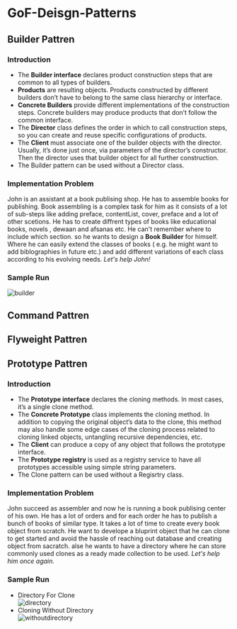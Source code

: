 # GoF-Deisgn-Patterns
## Builder Pattren
### Introduction
* The **Builder interface** declares product construction steps that are common to all types of builders.
* **Products** are resulting objects. Products constructed by different builders don’t have to belong to the same class hierarchy or interface.
* **Concrete Builders** provide different implementations of the construction steps. Concrete builders may produce products that don’t follow the common interface.
* The **Director** class defines the order in which to call construction steps, so you can create and reuse specific configurations of products.
* The **Client** must associate one of the builder objects with the director. Usually, it’s done just once, via parameters of the director’s constructor. Then the director uses that builder object for all further construction.
* The Builder pattern can be used without a Director class.
### Implementation Problem
John is an assistant at a book publising shop. He has to assemble books for publishing. Book assembling is a complex task for him as it consists of a lot of sub-steps like adding preface, contentList, cover, preface and a lot of other scetions. He has to create diffrent types of books like educational books, novels , dewaan and afsanas etc. He can't remember where to include which section. so he wants to design a **Book Builder** for himself. Where he can easily extend the classes of books ( e.g. he might want to add biblographies in future etc.) and add different variations of each class according to his evolving needs. *Let's help John!*
### Sample Run
![builder](https://user-images.githubusercontent.com/71145709/170857222-5dad503e-7d87-46da-947d-1107c9cdcb8a.png)
## Command Pattren
## Flyweight Pattren
## Prototype Pattren
### Introduction
* The **Prototype interface** declares the cloning methods. In most cases, it’s a single clone method.
* The **Concrete Prototype** class implements the cloning method. In addition to copying the original object’s data to the clone, this method may also handle some edge cases of the cloning process related to cloning linked objects, untangling recursive dependencies, etc.
* The **Client** can produce a copy of any object that follows the prototype interface.
* The **Prototype registry** is used as a registry service to have all prototypes accessible using simple string parameters.
* The Clone pattern can be used without a Regisrtry class.
### Implementation Problem
John succeed as assembler and now he is running a book publising center of his own. He has a lot of orders and for each order he has to publish a bunch of books of similar type. It takes a lot of time to create every book object from scratch. He want to develope a bluprint object that he can clone to get started and avoid the hassle of reaching out database and creating object from sacratch. alse he wants to have a directory where he can store commonly used clones as a ready made collection to be used. *Let's help him once again.*
### Sample Run
- Directory For Clone<br/>
![directory](https://user-images.githubusercontent.com/71145709/170858568-1fd9b355-3c91-43f0-beb0-77869f21c25a.PNG)
- Cloning Without Directory<br/>
![withoutdirectory](https://user-images.githubusercontent.com/71145709/170858575-eb418aab-7914-42f0-bfd9-e811d0544582.PNG)
